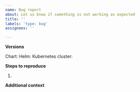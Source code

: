 ```yaml
---
name: Bug report
about: Let us know if something is not working as expected
title: ''
labels: 'type: bug'
assignees: ''

---
```


<!---
Thank you for taking the time to report bugs!

We love code snippets and links to repositories that reproduce the issue, but understand if you don't have the time to add them. We'll do our best with the info you provide, and might ask follow-up questions.

Please see our [OSS process document](https://github.com/honeycombio/home/blob/main/honeycomb-oss-lifecycle-and-practices.md#) to get an idea of how we operate.
--->

**Versions**

Chart:
Helm:
Kubernetes cluster:

**Steps to reproduce**

1.

**Additional context**

